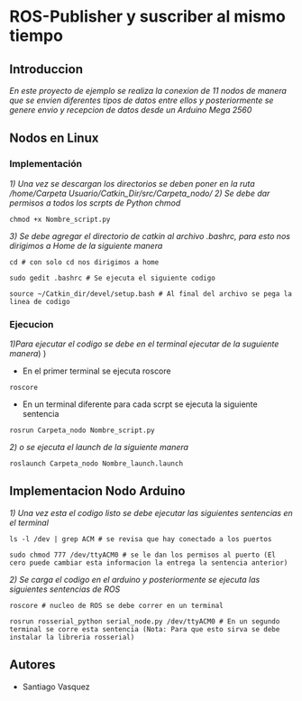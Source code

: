 # ROS-Publisher y suscriber al mismo tiempo

## Introduccion

_En este proyecto de ejemplo se realiza la conexion de 11 nodos de manera que se envien diferentes tipos de datos entre ellos y posteriormente se genere envio y recepcion de datos desde un Arduino Mega 2560_

## Nodos en Linux

### Implementación

_1) Una vez se descargan los directorios se deben poner en la ruta /home/Carpeta Usuario/Catkin_Dir/src/Carpeta_nodo/_
_2) Se debe dar permisos a todos los scrpts de Python chmod_ 
```
chmod +x Nombre_script.py
```
_3) Se debe agregar el directorio de catkin al archivo .bashrc, para esto nos dirigimos a Home de la siguiente manera_

```
cd # con solo cd nos dirigimos a home

sudo gedit .bashrc # Se ejecuta el siguiente codigo

source ~/Catkin_dir/devel/setup.bash # Al final del archivo se pega la linea de codigo

```

### Ejecucion

_1)Para ejecutar el codigo se debe en el terminal ejecutar de la suguiente manera_) )

* En el primer terminal se ejecuta roscore
```
roscore
```


* En un terminal diferente para cada scrpt se ejecuta la siguiente sentencia
```
rosrun Carpeta_nodo Nombre_script.py
```
_2) o se ejecuta el launch de la siguiente manera_

```
roslaunch Carpeta_nodo Nombre_launch.launch

```

## Implementacion Nodo Arduino

_1) Una vez esta el codigo listo se debe ejecutar las siguientes sentencias en el terminal_
```
ls -l /dev | grep ACM # se revisa que hay conectado a los puertos

sudo chmod 777 /dev/ttyACM0 # se le dan los permisos al puerto (El cero puede cambiar esta informacion la entrega la sentencia anterior)
```

_2) Se carga el codigo en el arduino y posteriormente se ejecuta las siguientes sentencias de ROS_
```
roscore # nucleo de ROS se debe correr en un terminal

rosrun rosserial_python serial_node.py /dev/ttyACM0 # En un segundo terminal se corre esta sentencia (Nota: Para que esto sirva se debe instalar la libreria rosserial)
```

## Autores

* Santiago Vasquez
